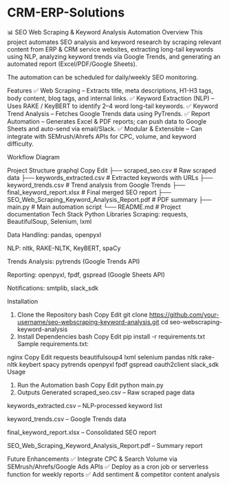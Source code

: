 # CRM-ERP-Solutions
📊 SEO Web Scraping & Keyword Analysis Automation
Overview
This project automates SEO analysis and keyword research by scraping relevant content from ERP & CRM service websites, extracting long-tail keywords using NLP, analyzing keyword trends via Google Trends, and generating an automated report (Excel/PDF/Google Sheets).

The automation can be scheduled for daily/weekly SEO monitoring.

Features
✅ Web Scraping – Extracts title, meta descriptions, H1-H3 tags, body content, blog tags, and internal links.
✅ Keyword Extraction (NLP) – Uses RAKE / KeyBERT to identify 2–4 word long-tail keywords.
✅ Keyword Trend Analysis – Fetches Google Trends data using PyTrends.
✅ Report Automation – Generates Excel & PDF reports; can push data to Google Sheets and auto-send via email/Slack.
✅ Modular & Extensible – Can integrate with SEMrush/Ahrefs APIs for CPC, volume, and keyword difficulty.

Workflow Diagram

Project Structure
graphql
Copy
Edit
├── scraped_seo.csv                  # Raw scraped data
├── keywords_extracted.csv           # Extracted keywords with URLs
├── keyword_trends.csv               # Trend analysis from Google Trends
├── final_keyword_report.xlsx        # Final merged SEO report
├── SEO_Web_Scraping_Keyword_Analysis_Report.pdf  # PDF summary
├── main.py                          # Main automation script
└── README.md                        # Project documentation
Tech Stack
Python Libraries
Scraping: requests, BeautifulSoup, Selenium, lxml

Data Handling: pandas, openpyxl

NLP: nltk, RAKE-NLTK, KeyBERT, spaCy

Trends Analysis: pytrends (Google Trends API)

Reporting: openpyxl, fpdf, gspread (Google Sheets API)

Notifications: smtplib, slack_sdk

Installation
1. Clone the Repository
bash
Copy
Edit
git clone https://github.com/your-username/seo-webscraping-keyword-analysis.git
cd seo-webscraping-keyword-analysis
2. Install Dependencies
bash
Copy
Edit
pip install -r requirements.txt
Sample requirements.txt:

nginx
Copy
Edit
requests
beautifulsoup4
lxml
selenium
pandas
nltk
rake-nltk
keybert
spacy
pytrends
openpyxl
fpdf
gspread
oauth2client
slack_sdk
Usage
1. Run the Automation
bash
Copy
Edit
python main.py
2. Outputs Generated
scraped_seo.csv – Raw scraped page data

keywords_extracted.csv – NLP-processed keyword list

keyword_trends.csv – Google Trends data

final_keyword_report.xlsx – Consolidated SEO report

SEO_Web_Scraping_Keyword_Analysis_Report.pdf – Summary report

Future Enhancements
✅ Integrate CPC & Search Volume via SEMrush/Ahrefs/Google Ads APIs
✅ Deploy as a cron job or serverless function for weekly reports
✅ Add sentiment & competitor content analysis
